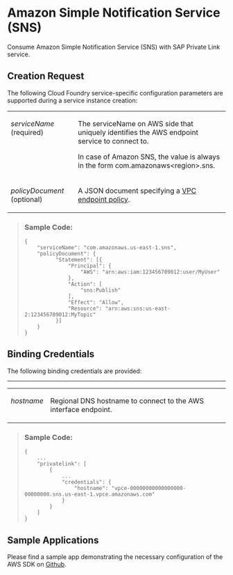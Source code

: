 <!-- loioa0ba5f2a3629435b92977f5c89b22a78 -->

# Amazon Simple Notification Service \(SNS\)

Consume Amazon Simple Notification Service \(SNS\) with SAP Private Link service.



<a name="loioa0ba5f2a3629435b92977f5c89b22a78__section_k5m_zlt_45b"/>

## Creation Request

The following Cloud Foundry service-specific configuration parameters are supported during a service instance creation:


<table>
<tr>
<td valign="top">

*serviceName* \(required\)

</td>
<td valign="top">

The serviceName on AWS side that uniquely identifies the AWS endpoint service to connect to.

In case of Amazon SNS, the value is always in the form com.amazonaws<region\>.sns.

</td>
</tr>
<tr>
<td valign="top">

*policyDocument* \(optional\)

</td>
<td valign="top">

A JSON document specifying a [VPC endpoint policy](https://docs.aws.amazon.com/vpc/latest/privatelink/vpc-endpoints-access.html).

</td>
</tr>
</table>

> ### Sample Code:  
> ```
> {
>     "serviceName": "com.amazonaws.us-east-1.sns",
>     "policyDocument": {
>           "Statement": [{
>               "Principal": {
>                   "AWS": "arn:aws:iam:123456789012:user/MyUser"
>               },
>               "Action": [
>                   "sns:Publish"
>               ],
>               "Effect": "Allow",
>               "Resource": "arn:aws:sns:us-east-2:123456789012:MyTopic"
>           }]
>     }
> }
> ```



<a name="loioa0ba5f2a3629435b92977f5c89b22a78__section_qc2_lmt_45b"/>

## Binding Credentials

The following binding credentials are provided:

****


<table>
<tr>
<td valign="top">

*hostname*

</td>
<td valign="top">

Regional DNS hostname to connect to the AWS interface endpoint.

</td>
</tr>
</table>

> ### Sample Code:  
> ```
> {
>     ...
>     "privatelink": [
>         {
>             ...
>             "credentials": {
>                 "hostname": "vpce-00000000000000000-00000000.sns.us-east-1.vpce.amazonaws.com"
>             }
>         }
>     ]
> }
> ```



<a name="loioa0ba5f2a3629435b92977f5c89b22a78__section_yf2_dyq_nvb"/>

## Sample Applications

Please find a sample app demonstrating the necessary configuration of the AWS SDK on [Github](https://github.com/SAP-samples/private-link-aws-services/tree/main/sns).

